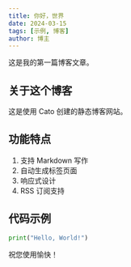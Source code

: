 ```yaml
---
title: 你好，世界
date: 2024-03-15
tags: [示例, 博客]
author: 博主
---
```


这是我的第一篇博客文章。

## 关于这个博客

这是使用 Cato 创建的静态博客网站。

## 功能特点

1. 支持 Markdown 写作
2. 自动生成标签页面
3. 响应式设计
4. RSS 订阅支持

## 代码示例

```python
print("Hello, World!")
```

祝您使用愉快！